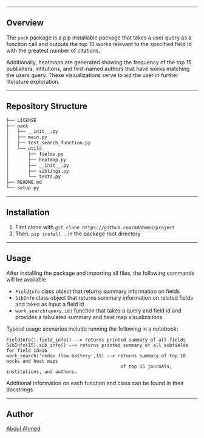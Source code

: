 
---

## Overview

The ``pack`` package is a pip installable package that takes a user query as a funciton call and 
outputs the top 10 works relevant to the specified field id with the greatest number of citations.

Additionally, heatmaps are generated showing the frequency of the top 15 publishers, intitutions,
and first-named authors that have works matching the users query. These visiualizations serve to aid the user 
in further literature exploration.

---

## Repository Structure


```sh
├── LICENSE
├── pack
│   ├── __init__.py
│   ├── main.py
│   ├── test_search_function.py
│   └── utils
│       ├── fields.py
│       ├── heatmap.py
│       ├── __init__.py
│       ├── siblings.py
│       └── tests.py
├── README.md
└── setup.py
```

---

## Installation

1. First clone with ``git clone https://github.com/a0ahmed/project``
2. Then, ``pip install .`` in the package root directory

---

## Usage


After installing the package and importing all files, the following commands will be available 

- ``FieldInfo`` class object that returns summary information on fields 
- ``SibInfo`` class object that returns summary information on related fields and takes as input a 
field id
- ``work_search(query,id)`` function that takes a query and field id and provides a tabulated 
summary and heat map visualizaitons

Typical usage scenarios include running the following in a notebook:
    
    FieldInfo().field_info() --> returns printed summary of all fields
    SibInfo(15).sib_info() --> returns printed summary of all subfields for field id=15
    work_search('redox flow battery',15) --> returns summary of top 10 works and heat maps 
                                              of top 15 journals, institutions, and authors.
        
Additional information on each function and class can be found in their docstrings.

---

## Author
[Abdul Ahmed](https://github.com/a0ahmed)
